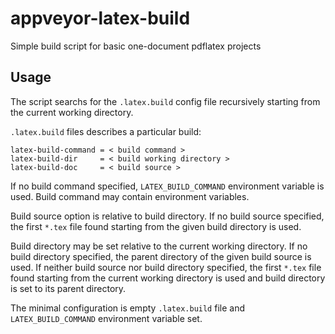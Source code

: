 # appveyor-latex-build

Simple build script for basic one-document pdflatex projects

## Usage

The script searchs for the `.latex.build` config file recursively starting from the current working directory.

`.latex.build` files describes a particular build:

```
latex-build-command = < build command >
latex-build-dir     = < build working directory >
latex-build-doc     = < build source >
```

If no build command specified, `LATEX_BUILD_COMMAND` environment variable is used. Build command may contain environment variables.

Build source option is relative to build directory. If no build source specified, the first `*.tex` file found starting from the given build directory is used.

Build directory may be set relative to the current working directory. If no build directory specified, the parent directory of the given build source is used. If neither build source nor build directory specified, the first `*.tex` file found starting from the current working directory is used and build directory is set to its parent directory.

The minimal configuration is empty `.latex.build` file and `LATEX_BUILD_COMMAND` environment variable set.
